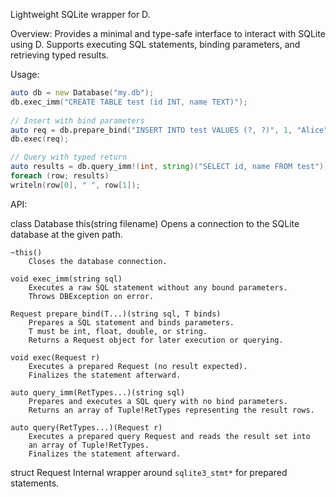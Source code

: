 Lightweight SQLite wrapper for D.

Overview:
	Provides a minimal and type-safe interface to interact with SQLite using D.
    Supports executing SQL statements, binding parameters, and retrieving typed results.

Usage:
```D
auto db = new Database("my.db");
db.exec_imm("CREATE TABLE test (id INT, name TEXT)");
		
// Insert with bind parameters
auto req = db.prepare_bind("INSERT INTO test VALUES (?, ?)", 1, "Alice");
db.exec(req);

// Query with typed return
auto results = db.query_imm!(int, string)("SELECT id, name FROM test");
foreach (row; results)
writeln(row[0], " ", row[1]);
```

API:
	
class Database
	this(string filename)
		Opens a connection to the SQLite database at the given path.

	~this()
		Closes the database connection.

	void exec_imm(string sql)
		Executes a raw SQL statement without any bound parameters.
		Throws DBException on error.

    Request prepare_bind(T...)(string sql, T binds)
        Prepares a SQL statement and binds parameters.
        T must be int, float, double, or string.
        Returns a Request object for later execution or querying.

    void exec(Request r)
        Executes a prepared Request (no result expected).
        Finalizes the statement afterward.

    auto query_imm(RetTypes...)(string sql)
        Prepares and executes a SQL query with no bind parameters.
        Returns an array of Tuple!RetTypes representing the result rows.

    auto query(RetTypes...)(Request r)
        Executes a prepared query Request and reads the result set into
        an array of Tuple!RetTypes.
        Finalizes the statement afterward.

struct Request
	Internal wrapper around `sqlite3_stmt*` for prepared statements.
